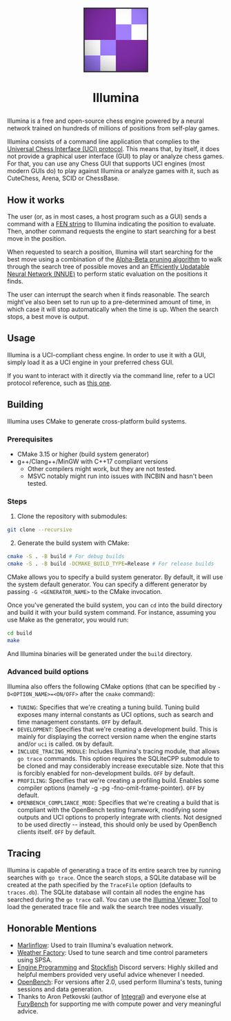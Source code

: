<p align="center">
  <img src="logo.png" alt="Illumina's Logo" width="150"/>
</p>

<h1>
    <p align="center">
        Illumina
    </p>
</h1>

Illumina is a free and open-source chess engine powered by a neural network trained on hundreds of millions of positions from self-play games.

Illumina consists of a command line application that complies to the [Universal Chess Interface (UCI) protocol](https://en.wikipedia.org/wiki/Universal_Chess_Interface). This means that, by itself, it does not provide a graphical user interface (GUI) to play or analyze chess games. For that, you can
use any Chess GUI that supports UCI engines (most modern GUIs do) to play against Illumina or analyze games with it, such as CuteChess, Arena, SCID or ChessBase. 

## How it works

The user (or, as in most cases, a host program such as a GUI) sends a command with a [FEN string](https://en.wikipedia.org/wiki/Forsyth%E2%80%93Edwards_Notation) to Illumina indicating the position to evaluate. Then, another command requests the engine to start searching for a best move in the position.

When requested to search a position, Illumina will start searching for the best move using a combination of the [Alpha-Beta pruning algorithm](https://en.wikipedia.org/wiki/Alpha%E2%80%93beta_pruning) to walk through the search tree of possible moves and an [Efficiently Updatable Neural Network (NNUE)](https://en.wikipedia.org/wiki/Efficiently_updatable_neural_network) to perform static evaluation on the positions it finds.

The user can interrupt the search when it finds reasonable. The search might've also been set to run up to a pre-determined amount of time, in which case it will stop automatically when the time is up. When the search stops, a best move is output.

## Usage

Illumina is a UCI-compliant chess engine. In order to use it with a GUI, simply load it as a UCI engine in your preferred chess GUI.

If you want to interact with it directly via the command line, refer to a UCI protocol reference, such as [this one](https://backscattering.de/chess/uci/).

## Building

Illumina uses CMake to generate cross-platform build systems.

### Prerequisites

- CMake 3.15 or higher (build system generator)
- g++/Clang++/MinGW with C++17 compliant versions
    - Other compilers might work, but they are not tested.
    - MSVC notably might run into issues with INCBIN and hasn't been tested.

### Steps

1. Clone the repository with submodules:
```bash
git clone --recursive 
```

2. Generate the build system with CMake:
```bash
cmake -S . -B build # For debug builds
cmake -S . -B build -DCMAKE_BUILD_TYPE=Release # For release builds
```

CMake allows you to specify a build system generator. By default, it will use the system default generator. You can specify a different generator by passing `-G <GENERATOR_NAME>` to the CMake invocation.

Once you've generated the build system, you can `cd` into the build directory
and build it with your build system command. For instance, assuming you use Make as the generator, you would run:
```bash
cd build
make
```

And Illumina binaries will be generated under the `build` directory.

### Advanced build options

Illumina also offers the following CMake options (that can be specified by `-D<OPTION_NAME>=<ON/OFF>` after the `cmake` command):

- `TUNING`: Specifies that we're creating a tuning build. Tuning build exposes many internal constants as UCI options, such as search and time management constants. `OFF` by default.
- `DEVELOPMENT`: Specifies that we're creating a development build. This is mainly for displaying the correct version name when the engine starts and/or `uci` is called. `ON` by default.
- `INCLUDE_TRACING_MODULE`: Includes Illumina's tracing module, that allows `go trace` commands. 
This option requires the SQLiteCPP submodule to be cloned and may considerably increase executable size. Note that this is forcibly enabled for non-development builds.
`OFF` by default.
- `PROFILING`: Specifies that we're creating a profiling build. Enables some compiler options (namely -g -pg -fno-omit-frame-pointer). `OFF` by default.
- `OPENBENCH_COMPLIANCE_MODE`: Specifies that we're creating a build that is compliant with the OpenBench testing framework, modifying some outputs and UCI options to properly integrate with clients. Not designed to be used directly -- instead, this should only be used by OpenBench clients itself. `OFF` by default.

## Tracing

Illumina is capable of generating a trace of its entire search tree by running searches with `go trace`. Once the search stops, a SQLite database will be created
at the path specified by the `TraceFile` option (defaults to `traces.db`). The SQLite database will contain all nodes the engine has searched during the `go trace` call.
You can use the [Illumina Viewer Tool](https://github.com/Mergener/illumina-viewer) to load the generated trace file and walk the search tree nodes visually.

## Honorable Mentions

- [Marlinflow](https://github.com/jnlt3/marlinflow): Used to train Illumina's evaluation network.
- [Weather Factory](https://github.com/jnlt3/weather-factory): Used to tune search and time control parameters using SPSA.
- [Engine Programming](https://discord.com/invite/F6W6mMsTGN) and [Stockfish](https://discord.gg/GWDRS3kU6R) Discord servers: Highly skilled and helpful members provided very useful advice whenever I needed.
- [OpenBench](https://github.com/AndyGrant/OpenBench): For versions after 2.0, used perform Illumina's tests, tuning sessions and data generation.
- Thanks to Aron Petkovski (author of [Integral](https://github.com/aronpetko/integral)) and everyone else at [FuryBench](https://furybench.com) for supporting me with compute power and very meaningful advice.
